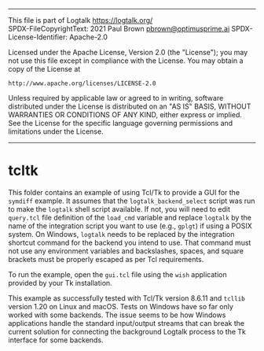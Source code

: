 ________________________________________________________________________

This file is part of Logtalk <https://logtalk.org/>  
SPDX-FileCopyrightText: 2021 Paul Brown <pbrown@optimusprime.ai>
SPDX-License-Identifier: Apache-2.0

Licensed under the Apache License, Version 2.0 (the "License");
you may not use this file except in compliance with the License.
You may obtain a copy of the License at

    http://www.apache.org/licenses/LICENSE-2.0

Unless required by applicable law or agreed to in writing, software
distributed under the License is distributed on an "AS IS" BASIS,
WITHOUT WARRANTIES OR CONDITIONS OF ANY KIND, either express or implied.
See the License for the specific language governing permissions and
limitations under the License.
________________________________________________________________________


# tcltk

This folder contains an example of using Tcl/Tk to provide a GUI for the
`symdiff` example. It assumes that the `logtalk_backend_select` script
was run to make the `logtalk` shell script available. If not, you will
need to edit `query.tcl` file definition of the `load_cmd` variable and
replace `logtalk` by the name of the integration script you want to use
(e.g., `gplgt`) if using a POSIX system. On Windows, `logtalk` needs to
be replaced by the integration shortcut command for the backend you
intend to use. That command must not use any environment variables and
backslashes, spaces, and square brackets must be properly escaped as
per Tcl requirements.

To run the example, open the `gui.tcl` file using the `wish` application
provided by your Tk installation.

This example as successfully tested with Tcl/Tk version 8.6.11 and `tcllib`
version 1.20 on Linux and macOS. Tests on Windows have so far only worked
with some backends. The issue seems to be how Windows applications handle
the standard input/output streams that can break the current solution for
connecting the background Logtalk process to the Tk interface for some
backends.
